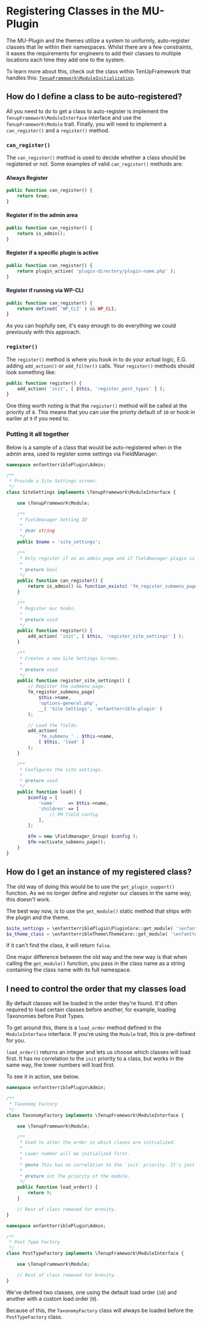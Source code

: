 # Registering Classes in the MU-Plugin

The MU-Plugin and the themes utilize a system to uniformly, auto-register classes that lie within their namespaces. Whilst there are a few constraints, it eases the requirements for engineers to add their classes to multiple locations each time they add one to the system.

To learn more about this, check out the class within TenUpFramework that handles this: [`TenupFramework\ModuleInitialization`](https://github.com/10up/wp-framework/blob/trunk/src/ModuleInitialization.php).

## How do I define a class to be auto-registered?

All you need to do to get a class to auto-register is implement the `TenupFramework\ModuleInterface` interface and use the `TenupFramework\Module` trait. Finally, you will need to implement a `can_register()` and a `register()` method.

### `can_register()`

The `can_register()` method is used to decide whether a class should be registered or not. Some examples of valid `can_register()` methods are:

#### Always Register

```php
public function can_register() {
    return true;
}
```

#### Register if in the admin area

```php
public function can_register() {
    return is_admin();
}
```

#### Register if a specific plugin is active

```php
public function can_register() {
    return plugin_active( 'plugin-directory/plugin-name.php' );
}
```

#### Register if running via WP-CLI

```php
public function can_register() {
    return defined( 'WP_CLI' ) && WP_CLI;
}
```

As you can hopfully see, it's easy enough to do everything we could previously with this approach.

### `register()`

The `register()` method is where you hook in to do your actual logic, E.G. adding `add_action()` or `add_filter()` calls. Your `register()` methods should look something like:

```php
public function register() {
    add_action( 'init', [ $this, 'register_post_types' ] );
}
```

One thing worth noting is that the `register()` method will be called at the priority of `8`. This means that you can use the priorty default of `10` or hook in earlier at `9` if you need to.

### Putting it all together

Below is a sample of a class that would be auto-registered when in the admin area, used to register some settings via FieldManager:

```php
namespace enfantterriblePlugin\Admin;

/**
 * Provide a Site Settings screen.
 */
class SiteSettings implements \TenupFramework\ModuleInterface {

	use \TenupFramework\Module;

	/**
	 * Fieldmanager Setting ID
	 *
	 * @var string
	 */
	public $name = 'site_settings';

	/**
	 * Only register if on an admin page and if fieldmanager plugin is active.
	 *
	 * @return bool
	 */
	public function can_register() {
		return is_admin() && function_exists( 'fm_register_submenu_page' );
	}

	/**
	 * Register our hooks.
	 *
	 * @return void
	 */
	public function register() {
		add_action( 'init', [ $this, 'register_site_settings' ] );
	}

	/**
	 * Creates a new Site Settings Screen.
	 *
	 * @return void
	 */
	public function register_site_settings() {
		// Register the submenu page.
		fm_register_submenu_page(
			$this->name,
			'options-general.php',
			__( 'Site Settings', 'enfantterrible-plugin' )
		);

		// Load the fields.
		add_action(
			'fm_submenu_' . $this->name,
			[ $this, 'load' ]
		);
	}

	/**
	 * Configures the site settings.
	 *
	 * @return void
	 */
	public function load() {
		$config = [
			'name'     => $this->name,
			'children' => [
				// FM field config.
			],
		];

		$fm = new \Fieldmanager_Group( $config );
		$fm->activate_submenu_page();
	}
}

```

## How do I get an instance of my registered class?

The old way of doing this would be to use the `get_plugin_support()` function. As we no longer define and register our classes in the same way, this doesn't work.

The best way now, is to use the `get_module()` static method that ships with the plugin and the theme.

```php
$site_settings = \enfantterriblePlugin\PluginCore::get_module( '\enfantterriblePlugin\Admin\SiteSettings' );
$a_theme_class = \enfantterribleTheme\ThemeCore::get_module( '\enfantterribleTheme\Some\Theme\Class' );
```

If it can't find the class, it will return `false`.

One major difference between the old way and the new way is that when calling the `get_module()` function, you pass in the class name as a string containing the class name with its full namespace.

## I need to control the order that my classes load

By default classes will be loaded in the order they're found. It'd often required to load certain classes before another, for example, loading Taxonomies before Post Types.

To get around this, there is a `load_order` method defined in the `ModuleInterface` interface. If you're using the `Module` trait, this is pre-defined for you.

`load_order()` returns an integer and lets us choose which classes will load first. It has no correlation to the `init` priority to a class, but works in the same way, the lower numbers will load first.

To see it in action, see below.

```php
namespace enfantterriblePlugin\Admin;

/**
 * Taxonomy Factory
 */
class TaxonomyFactory implements \TenupFramework\ModuleInterface {

	use \TenupFramework\Module;

	/**
	 * Used to alter the order in which clases are initialized.
	 *
	 * Lower number will be initialized first.
	 *
	 * @note This has no correlation to the `init` priority. It's just a way to allow certain classes to be initialized before others.
	 *
	 * @return int The priority of the module.
	 */
	public function load_order() {
		return 9;
	}

	// Rest of class removed for brevity.
}
```

```php
namespace enfantterriblePlugin\Admin;

/**
 * Post Type Factory
 */
class PostTypeFactory implements \TenupFramework\ModuleInterface {

	use \TenupFramework\Module;

	// Rest of class removed for brevity.
}
```

We've defined two classes, one using the default load order (`10`) and another with a custom load order (`9`).

Because of this, the `TaxonomyFactory` class will always be loaded before the `PostTypeFactory` class.
